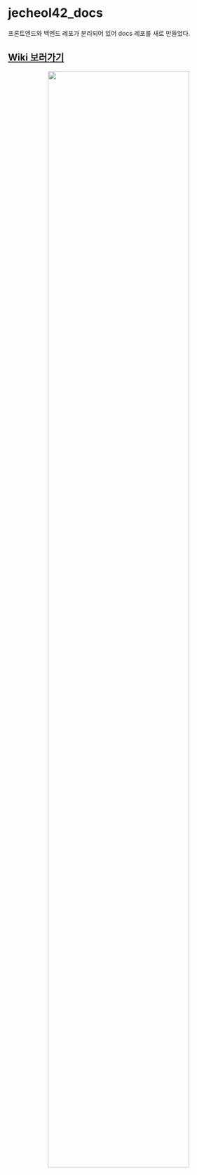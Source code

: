 # jecheol42_docs

프론트엔드와 백엔드 레포가 분리되어 있어 docs 레포를 새로 만들었다.

## [Wiki 보러가기](https://github.com/GwaChaePah/jecheol42_docs/wiki)

<p align="center"><img src="https://user-images.githubusercontent.com/61774034/155881917-c961f398-afa2-4220-b331-4fad75177ad1.JPG" width="80%"></p>
